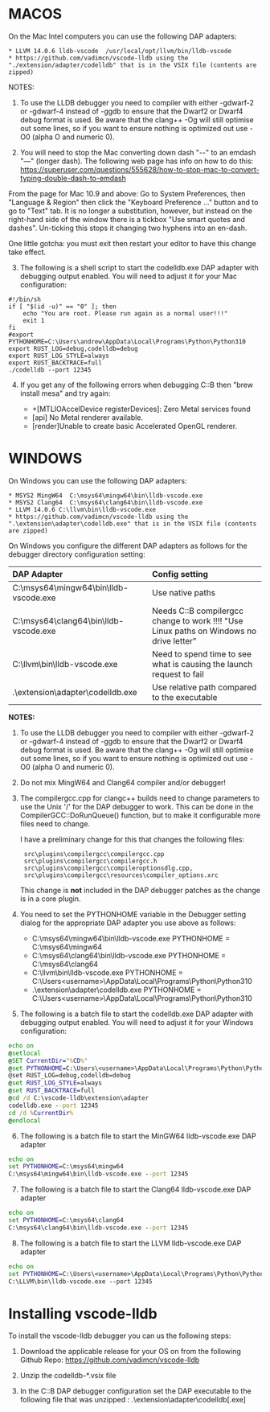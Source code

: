 # MACOS

On the Mac Intel computers you can use the following DAP adapters:

    * LLVM 14.0.6 lldb-vscode  /usr/local/opt/llvm/bin/lldb-vscode
    * https://github.com/vadimcn/vscode-lldb using the "./extension/adapter/codelldb" that is in the VSIX file (contents are zipped)

NOTES:

1. To use the LLDB debugger you need to compiler with either -gdwarf-2 or -gdwarf-4 instead of -ggdb to ensure that the Dwarf2 or Dwarf4 debug format is used.
    Be aware that the clang++ -Og will still optimise out some lines, so if you want to ensure nothing is optimized out use -O0 (alpha O and numeric 0).

2. You will need to stop the Mac converting down dash "--" to an emdash "—" (longer dash). The following web page has info on how to do this:
<https://superuser.com/questions/555628/how-to-stop-mac-to-convert-typing-double-dash-to-emdash>

From the page for Mac 10.9 and above:
Go to System Preferences, then "Language & Region" then click the "Keyboard Preference ..." button and to go to "Text" tab.
It is no longer a substitution, however, but instead on the right-hand side of the window there is a tickbox "Use smart quotes and dashes". Un-ticking this stops it changing two hyphens into an en-dash.

One little gotcha: you must exit then restart your editor to have this change take effect.

3. The following is a shell script to start the codelldb.exe DAP adapter with debugging output enabled. You will need to adjust it for your Mac configuration:

  ```shell
  #!/bin/sh
  if [ "$(id -u)" == "0" ]; then
      echo "You are root. Please run again as a normal user!!!"
      exit 1
  fi
  #export PYTHONHOME=C:\Users\andrew\AppData\Local\Programs\Python\Python310
  export RUST_LOG=debug,codelldb=debug
  export RUST_LOG_STYLE=always
  export RUST_BACKTRACE=full
  ./codelldb --port 12345
  ```

4. If you get any of the following errors when debugging C::B then "brew install mesa" and try again:

    * +[MTLIOAccelDevice registerDevices]: Zero Metal services found
    * [api] No Metal renderer available.
    * [render]Unable to create basic Accelerated OpenGL renderer.


# WINDOWS

On Windows you can use the following DAP adapters:

    * MSYS2 MingW64  C:\msys64\mingw64\bin\lldb-vscode.exe
    * MSYS2 Clang64  C:\msys64\clang64\bin\lldb-vscode.exe
    * LLVM 14.0.6 C:\llvm\bin\lldb-vscode.exe
    * https://github.com/vadimcn/vscode-lldb using the ".\extension\adapter\codelldb.exe" that is in the VSIX file (contents are zipped)

On Windows you configure the different DAP adapters as follows for the debugger directory configuration setting:

|         DAP Adapter                   | Config setting                                                                           |
|:------------------------------------- |:---------------------------------------------------------------------------------------- |
| C:\msys64\mingw64\bin\lldb-vscode.exe | Use native paths                                                                         |
| C:\msys64\clang64\bin\lldb-vscode.exe | Needs C::B compilergcc change to work !!!!  "Use Linux paths on Windows no drive letter" |
| C:\llvm\bin\lldb-vscode.exe           | Need to spend time to see what is causing the launch request to fail                     |
| .\extension\adapter\codelldb.exe      | Use relative path compared to the executable                                             |

**NOTES:**

1. To use the LLDB debugger you need to compiler with either -gdwarf-2 or -gdwarf-4 instead of -ggdb to ensure that the Dwarf2 or Dwarf4 debug format is used.
    Be aware that the clang++ -Og will still optimise out some lines, so if you want to ensure nothing is optimized out use -O0 (alpha O and numeric 0).

2. Do not mix MingW64 and Clang64 compiler and/or debugger!

3. The compilergcc.cpp for clangc++ builds need to change parameters to use the Unix '/' for the DAP debugger to work. This can be done in the
    CompilerGCC::DoRunQueue() function, but to make it configurable more files need to change.

    I have a preliminary change for this that changes the following files:

        src\plugins\compilergcc\compilergcc.cpp
        src\plugins\compilergcc\compilergcc.h
        src\plugins\compilergcc\compileroptionsdlg.cpp,
        src\plugins\compilergcc\resources\compiler_options.xrc

    This change is **not** included in the DAP debugger patches as the change is in a core plugin.

4. You need to set the PYTHONHOME variable in the Debugger setting dialog for the appropriate DAP adapter you use above as follows:
    * C:\msys64\mingw64\bin\lldb-vscode.exe       PYTHONHOME = C:\msys64\mingw64
    * C:\msys64\clang64\bin\lldb-vscode.exe       PYTHONHOME = C:\msys64\clang64
    * C:\llvm\bin\lldb-vscode.exe                 PYTHONHOME = C:\Users\<username>\AppData\Local\Programs\Python\Python310
    * .\extension\adapter\codelldb.exe            PYTHONHOME = C:\Users\<username>\AppData\Local\Programs\Python\Python310

5. The following is a batch file to start the codelldb.exe DAP adapter with debugging output enabled. You will need to adjust it for your Windows configuration:

```bat
echo on
@setlocal
@SET CurrentDir="%CD%"
@set PYTHONHOME=C:\Users\<username>\AppData\Local\Programs\Python\Python310\
@set RUST_LOG=debug,codelldb=debug
@set RUST_LOG_STYLE=always
@set RUST_BACKTRACE=full
@cd /d C:\vscode-lldb\extension\adapter
codelldb.exe --port 12345
cd /d %CurrentDir%
@endlocal
```

6. The following is a batch file to start the MinGW64 lldb-vscode.exe DAP adapter

```bat
echo on
set PYTHONHOME=C:\msys64\mingw64
C:\msys64\mingw64\bin\lldb-vscode.exe --port 12345
```

7. The following is a batch file to start the Clang64 lldb-vscode.exe DAP adapter

```bat
echo on
set PYTHONHOME=C:\msys64\clang64
C:\msys64\clang64\bin\lldb-vscode.exe --port 12345
```

8. The following is a batch file to start the LLVM lldb-vscode.exe DAP adapter

```bat
echo on
set PYTHONHOME=C:\Users\<username>\AppData\Local\Programs\Python\Python310\
C:\LLVM\bin\lldb-vscode.exe --port 12345
```

# Installing vscode-lldb

To install the vscode-lldb debugger you can us the following steps:

1. Download the applicable release for your OS on from the following Github Repo:
    <https://github.com/vadimcn/vscode-lldb>

2. Unzip the codelldb-*.vsix file

3. In the C::B DAP debugger configuration set the DAP executable to the following file that was unzipped :
    .\extension\adapter\codelldb[.exe]